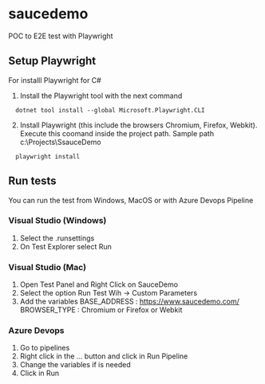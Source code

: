 # saucedemo

POC to E2E test with Playwright

## Setup Playwright

For installl Playwright for C#

1. Install the Playwright tool with the next command 
```console
  dotnet tool install --global Microsoft.Playwright.CLI 
```
 
 2. Install Playwright (this include the browsers Chromium, Firefox, Webkit). Execute this coomand inside the project path. Sample path c:\Projects\SsauceDemo
 ```console
   playwright install
```

## Run tests

You can run the test from Windows, MacOS or with Azure Devops Pipeline

### Visual Studio (Windows)

1. Select the .runsettings 
2. On Test Explorer select Run

### Visual Studio (Mac)

1. Open Test Panel and Right Click on SauceDemo
2. Select the option Run Test Wih -> Custom Parameters
3. Add the variables 
BASE_ADDRESS : https://www.saucedemo.com/
BROWSER_TYPE : Chromium or Firefox or Webkit

### Azure Devops

1. Go to pipelines
2. Right click in the ... button and click in Run Pipeline
3. Change the variables if is needed
4. Click in Run

